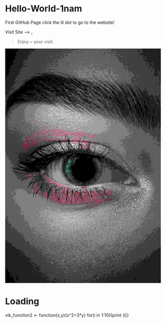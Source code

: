 # Hello-World-1nam
First GitHub Page click the lil dot to go to the website!

Visit Site -->   <a href="https://1nam.github.io/website/" target="_blank" rel="noopener noreferrer">.</a>
> Enjoy ~ your visit.


![Eye][id]



[id]: eye2.jpg  "eye"

# Loading
vik_function2 <- function(x,y){x^2+3*y}
for(i in 1:10){print (i)}














